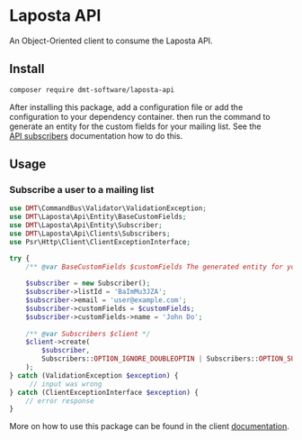 # Laposta API 

An Object-Oriented client to consume the Laposta API.

## Install

```bash
composer require dmt-software/laposta-api
```

After installing this package, add a configuration file or add the configuration to your dependency container.
then run the command to generate an entity for the custom fields for your mailing list. See the  
[API subscribers](/docs/subscribers.md) documentation how to do this.

## Usage

### Subscribe a user to a mailing list

```php
use DMT\CommandBus\Validator\ValidationException;
use DMT\Laposta\Api\Entity\BaseCustomFields;
use DMT\Laposta\Api\Entity\Subscriber;
use DMT\Laposta\Api\Clients\Subscribers;
use Psr\Http\Client\ClientExceptionInterface;

try {
    /** @var BaseCustomFields $customFields The generated entity for your list */
    
    $subscriber = new Subscriber();
    $subscriber->listId = 'BaImMu3JZA';
    $subscriber->email = 'user@example.com';
    $subscriber->customFields = $customFields;
    $subscriber->customFields->name = 'John Do';
    
    /** @var Subscribers $client */
    $client->create(
        $subscriber, 
        Subscribers::OPTION_IGNORE_DOUBLEOPTIN | Subscribers::OPTION_SUPPRESS_EMAIL_NOTIFICATION
    );
} catch (ValidationException $exception) {
     // input was wrong 
} catch (ClientExceptionInterface $exception) {
    // error response
}
```

More on how to use this package can be found in the client [documentation](/docs/clients.md).

